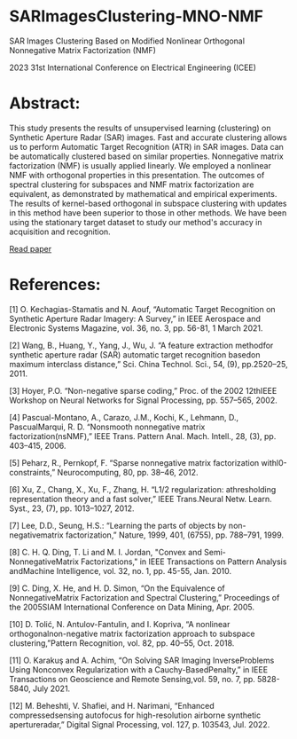 # SARImagesClustering-MNO-NMF
SAR Images Clustering Based on Modified Nonlinear Orthogonal Nonnegative Matrix Factorization (NMF) 

2023 31st International Conference on Electrical Engineering (ICEE)

#  Abstract:
This study presents the results of unsupervised learning (clustering) on Synthetic Aperture Radar (SAR) images. Fast and accurate clustering allows us to perform Automatic Target Recognition (ATR) in SAR images. Data can be automatically clustered based on similar properties. Nonnegative matrix factorization (NMF) is usually applied linearly. We employed a nonlinear NMF with orthogonal properties in this presentation. The outcomes of spectral clustering for subspaces and NMF matrix factorization are equivalent, as demonstrated by mathematical and empirical experiments. The results of kernel-based orthogonal in subspace clustering with updates in this method have been superior to those in other methods. We have been using the stationary target dataset to study our method's accuracy in acquisition and recognition.

<a href="https://ieeexplore.ieee.org/document/10334905">Read paper</a>

# References:
[1] O. Kechagias-Stamatis and N. Aouf, “Automatic Target Recognition on Synthetic Aperture Radar Imagery: A Survey,” in IEEE Aerospace and Electronic Systems Magazine, vol. 36, no. 3, pp. 56-81, 1 March 2021.

[2] Wang, B., Huang, Y., Yang, J., Wu, J. “A feature extraction methodfor synthetic aperture radar (SAR) automatic target recognition basedon maximum interclass distance,” Sci. China Technol. Sci., 54, (9), pp.2520–25, 2011.

[3] Hoyer, P.O. “Non-negative sparse coding,” Proc. of the 2002 12thIEEE Workshop on Neural Networks for Signal Processing, pp. 557–565, 2002.

[4] Pascual-Montano, A., Carazo, J.M., Kochi, K., Lehmann, D., PascualMarqui, R. D. “Nonsmooth nonnegative matrix factorization(nsNMF),” IEEE Trans. Pattern Anal. Mach. Intell., 28, (3), pp. 403–415, 2006.

[5] Peharz, R., Pernkopf, F. “Sparse nonnegative matrix factorization withl0-constraints,” Neurocomputing, 80, pp. 38–46, 2012.

[6] Xu, Z., Chang, X., Xu, F., Zhang, H. “L1/2 regularization: athresholding representation theory and a fast solver,” IEEE Trans.Neural Netw. Learn. Syst., 23, (7), pp. 1013–1027, 2012.

[7] Lee, D.D., Seung, H.S.: “Learning the parts of objects by non-negativematrix factorization,” Nature, 1999, 401, (6755), pp. 788–791, 1999.

[8] C. H. Q. Ding, T. Li and M. I. Jordan, "Convex and Semi-NonnegativeMatrix Factorizations," in IEEE Transactions on Pattern Analysis andMachine Intelligence, vol. 32, no. 1, pp. 45-55, Jan. 2010.

[9] C. Ding, X. He, and H. D. Simon, “On the Equivalence of NonnegativeMatrix Factorization and Spectral Clustering,” Proceedings of the 2005SIAM International Conference on Data Mining, Apr. 2005.

[10] D. Tolić, N. Antulov-Fantulin, and I. Kopriva, “A nonlinear orthogonalnon-negative matrix factorization approach to subspace clustering,”Pattern Recognition, vol. 82, pp. 40–55, Oct. 2018.

[11] O. Karakuş and A. Achim, “On Solving SAR Imaging InverseProblems Using Nonconvex Regularization with a Cauchy-BasedPenalty,” in IEEE Transactions on Geoscience and Remote Sensing,vol. 59, no. 7, pp. 5828-5840, July 2021.

[12] M. Beheshti, V. Shafiei, and H. Narimani, “Enhanced compressedsensing autofocus for high-resolution airborne synthetic apertureradar,” Digital Signal Processing, vol. 127, p. 103543, Jul. 2022.
